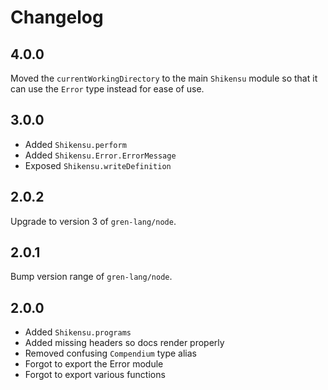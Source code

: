 # Changelog

## 4.0.0

Moved the `currentWorkingDirectory` to the main `Shikensu` module so that it can use the `Error` type instead for ease of use.

## 3.0.0

* Added `Shikensu.perform`
* Added `Shikensu.Error.ErrorMessage`
* Exposed `Shikensu.writeDefinition`

## 2.0.2

Upgrade to version 3 of `gren-lang/node`.

## 2.0.1

Bump version range of `gren-lang/node`.

## 2.0.0

* Added `Shikensu.programs`
* Added missing headers so docs render properly
* Removed confusing `Compendium` type alias
* Forgot to export the Error module
* Forgot to export various functions
